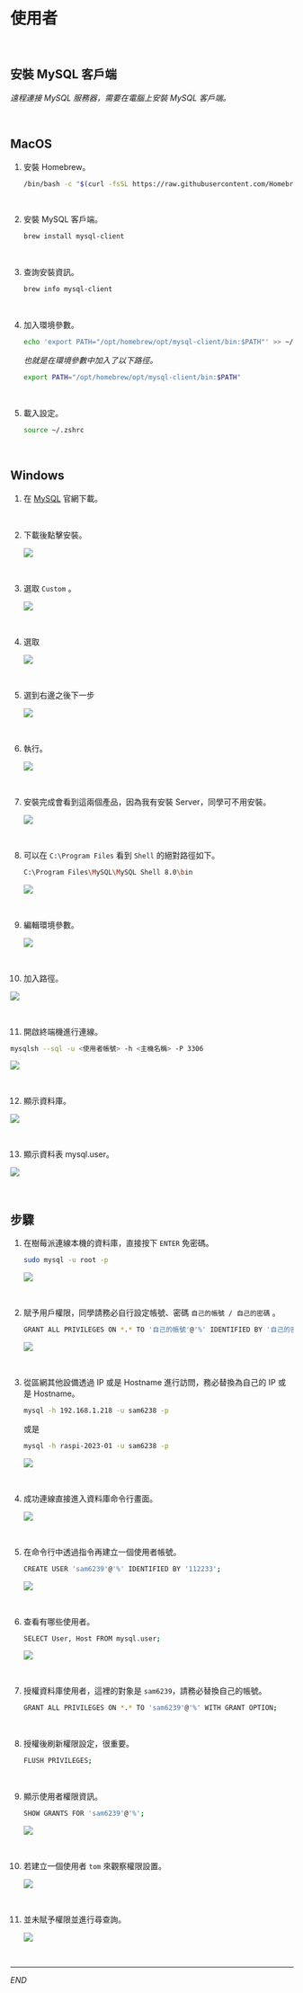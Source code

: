 # 使用者

<br>

## 安裝 MySQL 客戶端

_遠程連接 MySQL 服務器，需要在電腦上安裝 MySQL 客戶端。_

<br>

## MacOS

1. 安裝 Homebrew。

   ```bash
   /bin/bash -c "$(curl -fsSL https://raw.githubusercontent.com/Homebrew/install/HEAD/install.sh)"
   ```

<br>

2. 安裝 MySQL 客戶端。

   ```bash
   brew install mysql-client
   ```

<br>

3. 查詢安裝資訊。

   ```bash
   brew info mysql-client
   ```

<br>

4. 加入環境參數。

   ```bash
   echo 'export PATH="/opt/homebrew/opt/mysql-client/bin:$PATH"' >> ~/.zshrc
   ```

   _也就是在環境參數中加入了以下路徑。_

   ```bash
   export PATH="/opt/homebrew/opt/mysql-client/bin:$PATH"
   ```

<br>

5. 載入設定。

   ```bash
   source ~/.zshrc
   ```

<br>

## Windows

1. 在 [MySQL](https://dev.mysql.com/downloads/installer/) 官網下載。

<br>

2. 下載後點擊安裝。

   ![](images/img_80.png)

<br>

3. 選取 `Custom` 。

   ![](images/img_81.png)

<br>

4. 選取

   ![](images/img_82.png)

<br>

5. 選到右邊之後下一步

   ![](images/img_83.png)

<br>

6. 執行。

   ![](images/img_84.png)

<br>

7. 安裝完成會看到這兩個產品，因為我有安裝 Server，同學可不用安裝。

   ![](images/img_85.png)

<br>

8. 可以在 `C:\Program Files` 看到 `Shell` 的絕對路徑如下。

   ```bash
   C:\Program Files\MySQL\MySQL Shell 8.0\bin
   ```

   ![](images/img_86.png)

<br>

9. 編輯環境參數。

   ![](images/img_87.png)

<br>

10. 加入路徑。

   ![](images/img_88.png)

<br>

11. 開啟終端機進行連線。
   
   ```bash
   mysqlsh --sql -u <使用者帳號> -h <主機名稱> -P 3306
   ```
   
   ![](images/img_89.png)

<br>

12. 顯示資料庫。

   ![](images/img_90.png)

<br>

13. 顯示資料表 mysql.user。
   
   ![](images/img_91.png)


<br>


## 步驟

1. 在樹莓派連線本機的資料庫，直接按下 `ENTER` 免密碼。

   ```bash
   sudo mysql -u root -p
   ```

   ![](images/img_15.png)

<br>

2. 賦予用戶權限，同學請務必自行設定帳號、密碼 `自己的帳號 / 自己的密碼` 。

   ```bash
   GRANT ALL PRIVILEGES ON *.* TO '自己的帳號'@'%' IDENTIFIED BY '自己的密碼' WITH GRANT OPTION;
   ```

   ![](images/img_16.png)

<br>

3. 從區網其他設備透過 IP 或是 Hostname 進行訪問，務必替換為自己的 IP 或是 Hostname。

   ```bash
   mysql -h 192.168.1.218 -u sam6238 -p
   ```

   或是

   ```bash
   mysql -h raspi-2023-01 -u sam6238 -p
   ```

   ![](images/img_17.png)

<br>

4. 成功連線直接進入資料庫命令行畫面。

   ![](images/img_18.png)

<br>

5. 在命令行中透過指令再建立一個使用者帳號。

   ```bash
   CREATE USER 'sam6239'@'%' IDENTIFIED BY '112233';
   ```

   ![](images/img_19.png)

<br>

6. 查看有哪些使用者。

   ```bash
   SELECT User, Host FROM mysql.user;
   ```

   ![](images/img_20.png)

<br>

7. 授權資料庫使用者，這裡的對象是 `sam6239`，請務必替換自己的帳號。

   ```bash
   GRANT ALL PRIVILEGES ON *.* TO 'sam6239'@'%' WITH GRANT OPTION;
   ```

<br>

8. 授權後刷新權限設定，很重要。

   ```bash
   FLUSH PRIVILEGES;
   ```

<br>

9. 顯示使用者權限資訊。

   ```bash
   SHOW GRANTS FOR 'sam6239'@'%';
   ```

   ![](images/img_21.png)

<br>

10. 若建立一個使用者 `tom` 來觀察權限設置。

    ![](images/img_23.png)

<br>

11. 並未賦予權限並進行尋查詢。

    ![](images/img_22.png)

<br>

---

_END_
